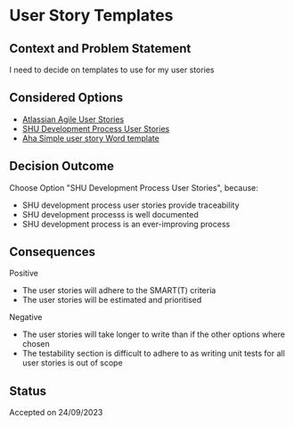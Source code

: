 # User Story Templates

## Context and Problem Statement

I need to decide on templates to use for my user stories

## Considered Options

- [Atlassian Agile User Stories](https://www.atlassian.com/agile/project-management/user-stories)
- [SHU Development Process User Stories](https://aserg.codeberg.page/shu-dev-process/en/modelling/analysis/user-stories-and-personas/)
- [Aha Simple user story Word template](https://www.aha.io/roadmapping/guide/requirements-management/what-is-a-good-feature-or-user-story-template)

## Decision Outcome

Choose Option "SHU Development Process User Stories", because:

- SHU development process user stories provide traceability
- SHU development processs is well documented
- SHU development process is an ever-improving process

## Consequences

Positive

- The user stories will adhere to the SMART(T) criteria
- The user stories will be estimated and prioritised

Negative

- The user stories will take longer to write than if the other options where chosen
- The testability section is difficult to adhere to as writing unit tests for all user stories is out of scope

## Status

Accepted on 24/09/2023
